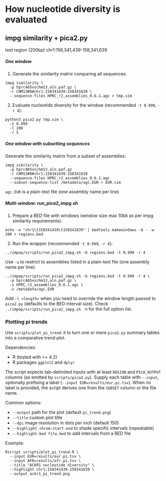 # How nucleotide diversity is evaluated

## impg similarity + pica2.py
test region (200bp) chr1:158,341,439-158,341,639

##### One window

1. Generate the similarity matrix comparing all sequences:
```
impg similarity \
  -p hprc465vschm13.aln.paf.gz \
  -r CHM13#0#chr1:158341439-158341639 \
  --sequence-files HPRC_r2_assemblies_0.6.1.agc > tmp.sim
```

2. Evaluate nucleotide diversity for the window (recommended `-t 0.999`, `-r 4`):
```
python3 pica2.py tmp.sim \
  -t 0.999 
  -l 200 
  -r 5
```

##### One window with subsetting sequences

Generate the similarity matrix from a subset of assemblies:
```
impg similarity \
  -p hprc465vschm13.aln.paf.gz 
  -r CHM13#0#chr1:158341439-158341639 
  --sequence-files HPRC_r2_assemblies_0.6.1.agc 
  --subset-sequence-list /metadata/agc.EUR > EUR.sim
```

`agc.EUR` is a plain-text file (one assembly name per line)


##### Multi-window: run_pica2_impg.sh 

1. Prepare a BED file with windows (window size max 10kb as per impg similarity requirements):
```
echo -e "chr1\t158341439\t158341839" | bedtools makewindows -b - -w 200 > regions.bed
```

2. Run the wrapper (recommended `-t 0.999`, `-r 4`):
```
../impop/scripts/run_pica2_impg.sh -b regions.bed -t 0.999 -r 4
```

Use `-u` to restrict to assemblies listed in a plain-text file (one assembly name per line):
```
../impop/scripts/run_pica2_impg.sh -b regions.bed -t 0.999 -r 4 \
  -p hprc465vschm13.aln.paf.gz \
  -s HPRC_r2_assemblies_0.6.1.agc \
  -u /metadata/agc.EUR
```

Add `-l <length>` when you need to override the window length passed to `pica2.py` (defaults to the BED interval size).
Check `../impop/scripts/run_pica2_impg.sh -h` for the full option list.


### Plotting pi trends

Use `scripts/plot_pi_trend.R` to turn one or more `pica2.py` summary tables into a comparative trend plot.

Dependencies:
- R (tested with >= 4.2)
- R packages `ggplot2` and `dplyr`

The script expects tab-delimited inputs with at least `REGION` and `PICA_OUTPUT` columns (as emitted by `scripts/pica2.py`). Supply each table with `--input`, optionally prefixing a label (`--input EUR=results/eur.pi.tsv`). When no label is provided, the script derives one from the `SUBSET` column or the file name.

Common options:
- `--output` path for the plot (default `pi_trend.png`)
- `--title` custom plot title
- `--dpi` image resolution in dots per inch (default 150)
- `--highlight chrom:start-end` to shade specific intervals (repeatable)
- `--highlight-bed file.bed` to add intervals from a BED file

Example:
```
Rscript scripts/plot_pi_trend.R \
  --input EUR=results/eur.pi.tsv \
  --input AFR=results/afr.pi.tsv \
  --title "ACKR1 nucleotide diversity" \
  --highlight chr1:158341439-158341639 \
  --output ackr1_pi_trend.png
```

